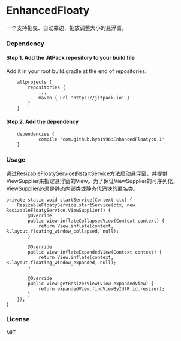 EnhancedFloaty
===============

一个支持拖曳、自动靠边、拖放调整大小的悬浮窗。

### Dependency

#### Step 1. Add the JitPack repository to your build file
Add it in your root build.gradle at the end of repositories:
```
    allprojects {
        repositories {
            ...
            maven { url 'https://jitpack.io' }
        }
    }
```

#### Step 2. Add the dependency
```
    dependencies {
            compile 'com.github.hyb1996:EnhancedFloaty:0.1'
    }
```

### Usage

通过ResizableFloatyService的startService方法启动悬浮窗，并提供ViewSupplier来指定悬浮窗的View。为了保证ViewSupplier的可序列化，ViewSupplier必须是静态内部类或静态代码块的匿名类。
```
private static void startService(Context ctx) {
    ResizableFloatyService.startService(ctx, new ResizableFloatyService.ViewSupplier() {
        @Override
        public View inflateCollapsedView(Context context) {
            return View.inflate(context, R.layout.floating_window_collapsed, null);
        }

        @Override
        public View inflateExpandedView(Context context) {
            return View.inflate(context, R.layout.floating_window_expanded, null);
        }

        @Override
        public View getResizerView(View expandedView) {
            return expandedView.findViewById(R.id.resizer);
        }
    });
}
```

### License

MIT